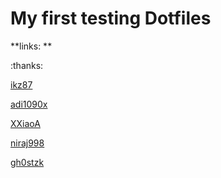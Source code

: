 # My first testing Dotfiles

**links: ** 

:thanks:

[ikz87](https://github.com/ikz87/dots-2.0/tree/main)

[adi1090x](https://github.com/adi1090x/rofi)

[XXiaoA](https://github.com/XXiaoA/dotfiles/blob/main/eww/yuck/bar.yuck)

[niraj998](https://github.com/niraj998/dotfiles/tree/main)

[gh0stzk](https://github.com/gh0stzk/dotfiles/blob/master/config/bspwm/src/config/xsettingsd)

